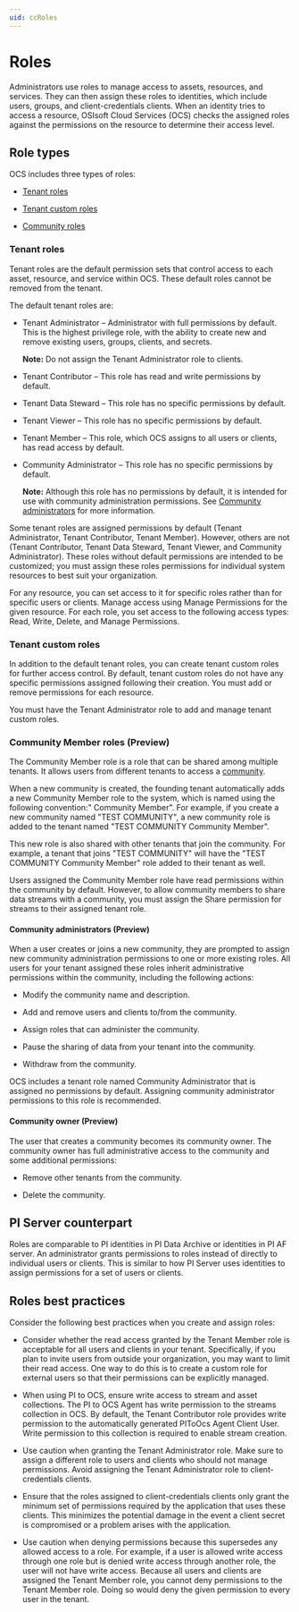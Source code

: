 ```yaml
---
uid: ccRoles
---
```


# Roles

Administrators use roles to manage access to assets, resources, and services. They can then assign these roles to identities, which include users, groups, and client-credentials clients. When an identity tries to access a resource, OSIsoft Cloud Services (OCS) checks the assigned roles against the permissions on the resource to determine their access level.

## Role types

OCS includes three types of roles:

- [Tenant roles](#tenant-roles)

- [Tenant custom roles](#tenant-custom-roles)

- [Community roles](#community-roles-preview)

### Tenant roles

Tenant roles are the default permission sets that control access to each asset, resource, and service within OCS. These default roles cannot be removed from the tenant. 

The default tenant roles are:

- Tenant Administrator – Administrator with full permissions by default. This is the highest privilege role, with the ability to create new and remove existing users, groups, clients, and secrets.

  **Note:** Do not assign the Tenant Administrator role to clients.

- Tenant Contributor – This role has read and write permissions by default.

- Tenant Data Steward – This role has no specific permissions by default.

- Tenant Viewer – This role has no specific permissions by default.

- Tenant Member – This role, which OCS assigns to all users or clients, has read access by default.

- Community Administrator – This role has no specific permissions by default.

  **Note:** Although this role has no permissions by default, it is intended for use with community administration permissions. See [Community administrators](#community-administrators-preview) for more information.

Some tenant roles are assigned permissions by default (Tenant Administrator, Tenant Contributor, Tenant Member). However, others are not (Tenant Contributor, Tenant Data Steward, Tenant Viewer, and Community Administrator). These roles without default permissions are intended to be customized; you must assign these roles permissions for individual system resources to best suit your organization.

For any resource, you can set access to it for specific roles rather than for specific users or clients. Manage access using Manage Permissions for the given resource. For each role, you set access to the following access types: Read, Write, Delete, and Manage Permissions.

### Tenant custom roles 

In addition to the default tenant roles, you can create tenant custom roles for further access control. By default, tenant custom roles do not have any specific permissions assigned following their creation. You must add or remove permissions for each resource.

You must have the Tenant Administrator role to add and manage tenant custom roles.

### Community Member roles (Preview)

The Community Member role is a role that can be shared among multiple tenants. It allows users from different tenants to access a [community](communities).

When a new community is created, the founding tenant automatically adds a new Community Member role to the system, which is named using the following convention:"_<Community Name>_ Community Member". For example, if you create a new community named "TEST COMMUNITY", a new community role is added to the tenant named "TEST COMMUNITY Community Member".

This new role is also shared with other tenants that join the community. For example, a tenant that joins "TEST COMMUNITY" will have the "TEST COMMUNITY Community Member" role added to their tenant as well. 

Users assigned the Community Member role have read permissions within the community by default. However, to allow community members to share data streams with a community, you must assign the Share permission for streams to their assigned tenant role.

#### Community administrators (Preview)

When a user creates or joins a new community, they are prompted to assign new community administration permissions to one or more existing roles. All users for your tenant assigned these roles inherit administrative permissions within the community, including the following actions:

- Modify the community name and description.

- Add and remove users and clients to/from the community.

- Assign roles that can administer the community.

- Pause the sharing of data from your tenant into the community.

- Withdraw from the community.

OCS includes a tenant role named Community Administrator that is assigned no permissions by default. Assigning community administrator permissions to this role is recommended.

#### Community owner (Preview)

The user that creates a community becomes its community owner. The community owner has full administrative access to the community and some additional permissions:

- Remove other tenants from the community.

- Delete the community.

## <a name="roles-pi-server"></a>PI Server counterpart

Roles are comparable to PI identities in PI Data Archive or identities in PI AF server. An administrator grants permissions to roles instead of directly to individual users or clients. This is similar to how PI Server uses identities to assign permissions for a set of users or clients.

## <a name="roles-bp"></a>Roles best practices

Consider the following best practices when you create and assign roles:

- Consider whether the read access granted by the Tenant Member role is acceptable for all users and clients in your tenant. Specifically, if you plan to invite users from outside your organization, you may want to limit their read access. One way to do this is to create a custom role for external users so that their permissions can be explicitly managed.
 
- When using PI to OCS, ensure write access to stream and asset collections. The PI to OCS Agent has write permission to the streams collection in OCS. By default, the Tenant Contributor role provides write permission to the automatically generated PIToOcs Agent Client User. Write permission to this collection is required to enable stream creation.

- Use caution when granting the Tenant Administrator role. Make sure to assign a different role to users and clients who should not manage permissions. Avoid assigning the Tenant Administrator role to client-credentials clients.

- Ensure that the roles assigned to client-credentials clients only grant the minimum set of permissions required by the application that uses these clients. This minimizes the potential damage in the event a client secret is compromised or a problem arises with the application.

- Use caution when denying permissions because this supersedes any allowed access to a role. For example, if a user is allowed write access through one role but is denied write access through another role, the user will not have write access. Because all users and clients are assigned the Tenant Member role, you cannot deny permissions to the Tenant Member role. Doing so would deny the given permission to every user in the tenant.
